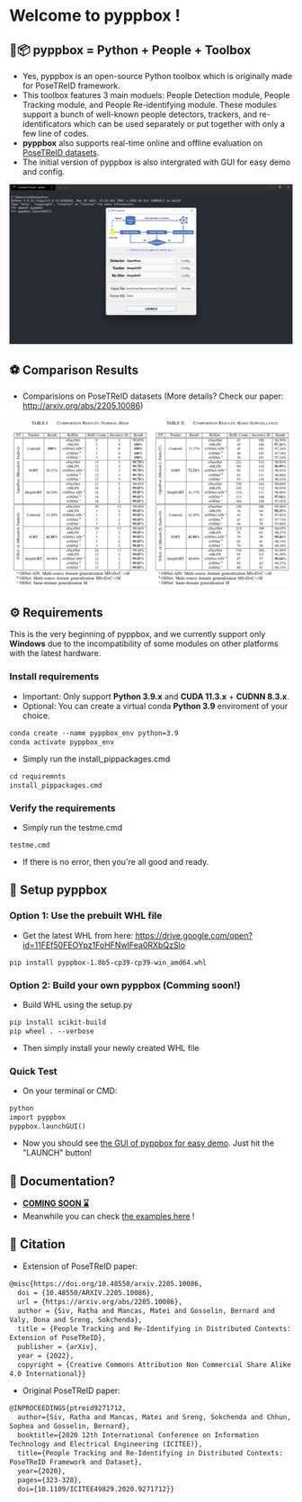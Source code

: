 # Welcome to pyppbox !

## 🐍📦 pyppbox = Python  + People + Toolbox 

* Yes, pyppbox is an open-source Python toolbox which is originally made for PoseTReID framework. 
* This toolbox features 3 main moduels: People Detection module, People Tracking module, and People Re-identifying module. These modules support a bunch of well-known people detectors, trackers, and re-identificators which can be used separately or put together with only a few line of codes. 
* **pyppbox** also supports real-time online and offline evaluation on [PoseTReID datasets](https://github.com/rathaumons/PoseTReID_DATASET).
* The initial version of pyppbox is also intergrated with GUI for easy demo and config. 

![alt text](https://raw.githubusercontent.com/rathaROG/screenshot/master/pyppbox/pyppbox_launchGUI.png)

## ⚽ Comparison Results

* Comparisions on PoseTReID datasets (More details? Check our paper: http://arxiv.org/abs/2205.10086)

<img src="https://raw.githubusercontent.com/rathaROG/screenshot/master/pyppbox/pyppbox_res001.png">

## ⚙️ Requirements

This is the very beginning of pyppbox, and we currently support only **Windows** due to the incompatibility of some modules on other platforms with the latest hardware.

### Install requirements
* Important: Only support **Python 3.9.x** and **CUDA 11.3.x** + **CUDNN 8.3.x**.
* Optional: You can create a virtual conda **Python 3.9** enviroment of your choice.
```
conda create --name pyppbox_env python=3.9
conda activate pyppbox_env
```
* Simply run the install_pippackages.cmd
```
cd requiremnts
install_pippackages.cmd
```

### Verify the requirements
* Simply run the testme.cmd
```
testme.cmd
```
* If there is no error, then you're all good and ready.

## 🚀 Setup pyppbox

### Option 1: Use the prebuilt WHL file
* Get the latest WHL from here: https://drive.google.com/open?id=11FEf50FEOYpz1FoHFNwIFea0RXbQzSlo
```
pip install pyppbox-1.0b5-cp39-cp39-win_amd64.whl
```

### Option 2: Build your own pyppbox (Comming soon!)
* Build WHL using the setup.py
```
pip install scikit-build
pip wheel . --verbose
```
* Then simply install your newly created WHL file

### Quick Test
* On your terminal or CMD:
```
python
import pyppbox
pyppbox.launchGUI()
```
* Now you should see [the GUI of pyppbox for easy demo](https://raw.githubusercontent.com/rathaROG/screenshot/master/pyppbox/pyppbox_launchGUI.png). Just hit the "LAUNCH" button!

## 📝 Documentation? 

* **[COMING SOON ⌛](https://github.com/rathaumons/pyppbox)**
* Meanwhile you can check [the examples here](https://github.com/rathaumons/pyppbox/tree/main/examples) ! 

## 🔗 Citation

* Extension of PoseTReID paper:
```
@misc{https://doi.org/10.48550/arxiv.2205.10086,
  doi = {10.48550/ARXIV.2205.10086},
  url = {https://arxiv.org/abs/2205.10086},
  author = {Siv, Ratha and Mancas, Matei and Gosselin, Bernard and Valy, Dona and Sreng, Sokchenda},
  title = {People Tracking and Re-Identifying in Distributed Contexts: Extension of PoseTReID},
  publisher = {arXiv},
  year = {2022},
  copyright = {Creative Commons Attribution Non Commercial Share Alike 4.0 International}}
```

* Original PoseTReID paper:
```
@INPROCEEDINGS{ptreid9271712,
  author={Siv, Ratha and Mancas, Matei and Sreng, Sokchenda and Chhun, Sophea and Gosselin, Bernard},
  booktitle={2020 12th International Conference on Information Technology and Electrical Engineering (ICITEE)}, 
  title={People Tracking and Re-Identifying in Distributed Contexts: PoseTReID Framework and Dataset}, 
  year={2020},
  pages={323-328},
  doi={10.1109/ICITEE49829.2020.9271712}}
```
